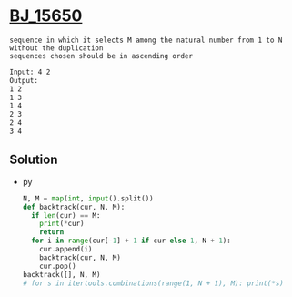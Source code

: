 # [BJ_15650](https://acmicpc.net/problem/15650)

```en
sequence in which it selects M among the natural number from 1 to N without the duplication
sequences chosen should be in ascending order
```

```txt
Input: 4 2
Output:
1 2
1 3
1 4
2 3
2 4
3 4
```

## Solution

* py

  ```py
  N, M = map(int, input().split())
  def backtrack(cur, N, M):
    if len(cur) == M:
      print(*cur)
      return
    for i in range(cur[-1] + 1 if cur else 1, N + 1):
      cur.append(i)
      backtrack(cur, N, M)
      cur.pop()
  backtrack([], N, M)
  # for s in itertools.combinations(range(1, N + 1), M): print(*s)
  ```
